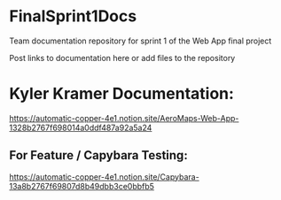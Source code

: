 # FinalSprint1Docs
Team documentation repository for sprint 1 of the Web App final project

Post links to documentation here or add files to the repository 

# Kyler Kramer Documentation:
https://automatic-copper-4e1.notion.site/AeroMaps-Web-App-1328b2767f698014a0ddf487a92a5a24

## For Feature / Capybara Testing:
https://automatic-copper-4e1.notion.site/Capybara-13a8b2767f69807d8b49dbb3ce0bbfb5
